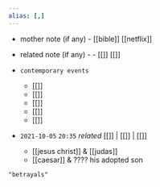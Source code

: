 ```yaml
---
alias: [,]
---
```

- mother note (if any)
		- [[bible]] [[netflix]]
- related note (if any) -
		- [[]] [[]]
- `contemporary events`
	- [[]]
	- [[]]
	- [[]]
	- [[]]
	- [[]]

- `2021-10-05`  `20:35` _related_ [[]] | [[]] | [[]]
	- [[jesus christ]] & [[judas]]
	- [[caesar]] & ???? his adopted son

```query
"betrayals"
```